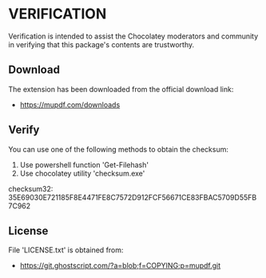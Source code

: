 # VERIFICATION
Verification is intended to assist the Chocolatey moderators and community in verifying that this package's contents are trustworthy.

## Download
The extension has been downloaded from the official download link:
- https://mupdf.com/downloads

## Verify
You can use one of the following methods to obtain the checksum:
1. Use powershell function 'Get-Filehash'
2. Use chocolatey utility 'checksum.exe'

checksum32: 35E69030E721185F8E4471FE8C7572D912FCF56671CE83FBAC5709D55FB7C962

## License
File 'LICENSE.txt' is obtained from:
- https://git.ghostscript.com/?a=blob;f=COPYING;p=mupdf.git
